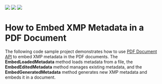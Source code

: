 <!-- default badges list -->
![](https://img.shields.io/endpoint?url=https://codecentral.devexpress.com/api/v1/VersionRange/364604432/21.1.3%2B)
[![](https://img.shields.io/badge/Open_in_DevExpress_Support_Center-FF7200?style=flat-square&logo=DevExpress&logoColor=white)](https://supportcenter.devexpress.com/ticket/details/T995825)
[![](https://img.shields.io/badge/📖_How_to_use_DevExpress_Examples-e9f6fc?style=flat-square)](https://docs.devexpress.com/GeneralInformation/403183)
<!-- default badges end -->
# How to Embed XMP Metadata in a PDF Document

The following code sample project demonstrates how to use [PDF Document API](https://www.devexpress.com/products/net/office-file-api/pdf/) to embed XMP metadata in the PDF documents. The **EmbedLoadedMetadata** method loads metadata from a file, the **EmbedEditedMetadata** method manages existing metadata, and the **EmbedGeneratedMetadata** method generates new XMP metadata and embeds it in a document.
